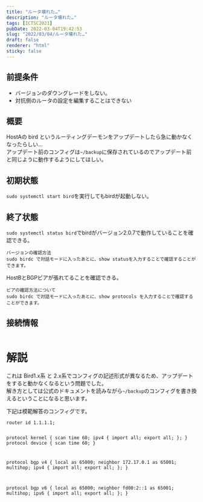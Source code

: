 ```yaml
---
title: "ルータ壊れた…"
description: "ルータ壊れた…"
tags: [ICTSC2021]
pubDate: 2022-03-04T19:42:53
slug: "2022/03/04/ルータ壊れた…"
draft: false
renderer: "html"
sticky: false
---
```



<h2 id="前提条件">前提条件</h2>



<ul><li class="">バージョンのダウングレードをしない。</li><li class="">対抗側のルータの設定を編集することはできない</li></ul>



<h2 id="概要">概要</h2>



<p>HostAの bird というルーティングデーモンをアップデートしたら急に動かなくなったらしい…<br>アップデート前のコンフィグは<code>~/backup</code>に保存されているのでアップデート前と同じように動作するようにしてほしい。</p>



<h2 id="初期状態">初期状態</h2>



<p><code>sudo systemctl start bird</code>を実行してもbirdが起動しない。</p>



<h2 id="終了状態">終了状態</h2>



<p><code>sudo systemctl status bird</code>でbirdがバージョン2.0.7で動作していることを確認できる。</p>


<div class="wp-block-syntaxhighlighter-code "><pre class="brush: plain; title: ; title: ; notranslate" title=""><code>バージョンの確認方法
sudo birdc で対話モードに入ったあとに、show statusを入力することで確認することができます。
</code></pre></div>


<p>HostBとBGPピアが張れてることを確認できる。</p>


<div class="wp-block-syntaxhighlighter-code "><pre class="brush: plain; title: ; title: ; notranslate" title=""><code>ピアの確認方法について
sudo birdc で対話モードに入ったあとに、show protocols を入力することで確認することができます。
</code></pre></div>


<h2 id="接続情報">接続情報</h2>



<figure class="wp-block-image"><img decoding="async" src="https://i.imgur.com/4GaPjtW.png.webp" alt=""/></figure>



<h1 id="解説">解説</h1>



<p>これは Bird1.x系 と 2.x系でコンフィグの記述形式が異なるため、アップデートをすると動かなくなるという問題でした。<br>解き方としては公式のドキュメントを読みながら<code>~/backup</code>のコンフィグを書き換えるということになると思います。</p>



<p>下記は模範解答のコンフィグです。</p>


<div class="wp-block-syntaxhighlighter-code "><pre class="brush: plain; title: ; title: ; notranslate" title=""><code>router id 1.1.1.1;

protocol kernel {
        scan time 60;
        ipv4 {
                import all;
                export all;
        };
}
protocol device {
        scan time 60;
}


protocol bgp v4 {
        local as 65000;
        neighbor 172.17.0.1 as 65001;
        multihop; 
        ipv4 {
                import all;
                export all;
        };
}

protocol bgp v6 {
        local as 65000;
        neighbor fd00:2::1 as 65001;
        multihop;
        ipv6 {
                import all;
                export all;
        };
}</code></pre></div>
